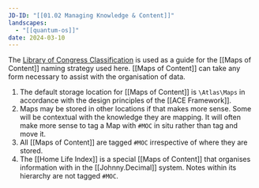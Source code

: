 ```yaml
---
JD-ID: "[[01.02 Managing Knowledge & Content]]"
landscapes:
  - "[[quantum-os]]"
date: 2024-03-10
---
```

The [Library of Congress Classification](https://en.wikipedia.org/wiki/Library_of_Congress_Classification) is used as a guide for the [[Maps of Content]] naming strategy used here.
[[Maps of Content]] can take any form necessary to assist with the organisation of data.

1. The default storage location for [[Maps of Content]] is `\Atlas\Maps` in accordance with the design principles of the [[ACE Framework]].
2. Maps may be stored in other locations if that makes more sense. Some will be contextual with the knowledge they are mapping. It will often make more sense to tag a Map with `#MOC` in situ rather than tag and move it.
3. All [[Maps of Content]] are tagged `#MOC` irrespective of where they are stored.
4. The [[Home Life Index]] is a special [[Maps of Content]] that organises information with in the [[Johnny.Decimal]] system. Notes within its hierarchy are not tagged `#MOC`.


